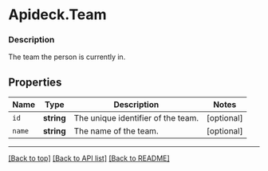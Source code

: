 # Apideck.Team

### Description

The team the person is currently in.

## Properties
Name | Type | Description | Notes
------------ | ------------- | ------------- | -------------
`id` | **string** | The unique identifier of the team. | [optional] 
`name` | **string** | The name of the team. | [optional] 





---

[[Back to top]](#) [[Back to API list]](../../../../README.md#documentation-for-api-endpoints) [[Back to README]](../../../../README.md)


